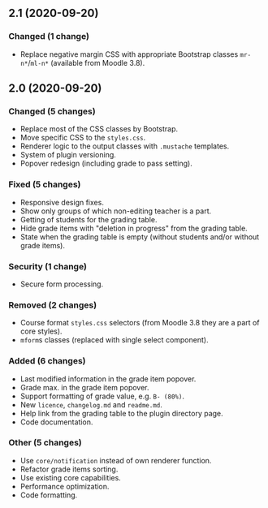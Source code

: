## 2.1 (2020-09-20)

### Changed (1 change)

- Replace negative margin CSS with appropriate Bootstrap classes `mr-n*`/`ml-n*` (available from Moodle 3.8).

## 2.0 (2020-09-20)

### Changed (5 changes)

- Replace most of the CSS classes by Bootstrap.
- Move specific CSS to the `styles.css`.
- Renderer logic to the output classes with `.mustache` templates.
- System of plugin versioning.
- Popover redesign (including grade to pass setting).

### Fixed (5 changes)

- Responsive design fixes.
- Show only groups of which non-editing teacher is a part.
- Getting of students for the grading table.
- Hide grade items with "deletion in progress" from the grading table.
- State when the grading table is empty (without students and/or without grade items).

### Security (1 change)

- Secure form processing.

### Removed (2 changes)

- Course format `styles.css` selectors (from Moodle 3.8 they are a part of core styles).
- `mform`s classes (replaced with single select component).

### Added (6 changes)

- Last modified information in the grade item popover.
- Grade max. in the grade item popover.
- Support formatting of grade value, e.g. `B- (80%)`.
- New `licence`, `changelog.md` and `readme.md`.
- Help link from the grading table to the plugin directory page.
- Code documentation.

### Other (5 changes)

- Use `core/notification` instead of own renderer function.
- Refactor grade items sorting.
- Use existing core capabilities.
- Performance optimization.
- Code formatting.
